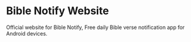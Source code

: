 # Bible Notify Website

Official website for Bible Notify, Free daily Bible verse notification app for Android devices.
